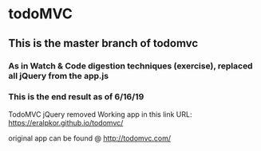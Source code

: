 # todoMVC

## This is the master branch of todomvc
###  As in Watch & Code digestion techniques (exercise), replaced all jQuery from the app.js

### This is the end result as of 6/16/19


TodoMVC jQuery removed
Working app in this link
URL: https://eralpkor.github.io/todomvc/

original app can be found @
http://todomvc.com/

